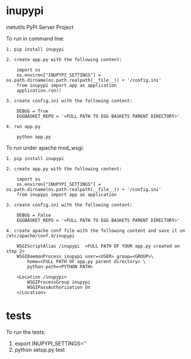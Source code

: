 inupypi
=======

inetutils PyPI Server Project

To run in command line:

    1. pip install inupypi
    
    2. create app.py with the following content:
    
        import os
        os.environ["INUPYPI_SETTINGS"] = os.path.dirname(os.path.realpath(__file__)) + '/config.ini'
        from inupypi import app as application
        application.run()
    
    3. create config.ini with the following content:
    
        DEBUG = True 
        EGGBASKET_REPO = '<FULL PATH TO EGG BASKETS PARENT DIRECTORY>'
    
    4. run app.py 
    
        python app.py

To run under apache mod_wsgi:

    1. pip install inupypi
    
    2. create app.py with the following content:
    
        import os
        os.environ["INUPYPI_SETTINGS"] = os.path.dirname(os.path.realpath(__file__)) + '/config.ini'
        from inupypi import app as application

    3. create config.ini with the following content:
    
        DEBUG = False 
        EGGBASKET_REPO = '<FULL PATH TO EGG BASKETS PARENT DIRECTORY>'

    4. create apache conf file with the following content and save it on /etc/apache/conf.d/inupypi
    
        WSGIScriptAlias /inupypi  <FULL PATH OF YOUR app.py created on step 2>
        WSGIDaemonProcess inupypi user=<USER> group=<GROUP>\
            home=<FULL PATH OF app.py parent directory> \
            python-path=<PYTHON PATH>

        <Location /inupypi>
            WSGIProcessGroup inupypi
            WSGIPassAuthorization On
        </Location>

tests
=====

To run the tests: 

1. export INUPYPI_SETTINGS='<FULL PATH OF CONFIG FILE>'
2. python setup.py test

